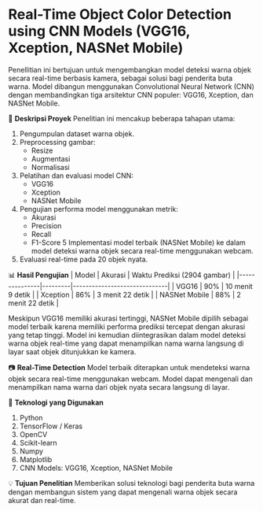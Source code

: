 # Real-Time Object Color Detection using CNN Models (VGG16, Xception, NASNet Mobile)

Penellitian ini bertujuan untuk mengembangkan model deteksi warna objek secara real-time berbasis kamera, sebagai solusi bagi penderita buta warna. Model dibangun menggunakan Convolutional Neural Network (CNN) dengan membandingkan tiga arsitektur CNN populer: VGG16, Xception, dan NASNet Mobile.

📌 **Deskripsi Proyek**
Penelitian ini mencakup beberapa tahapan utama:
1. Pengumpulan dataset warna objek.
2. Preprocessing gambar:
    - Resize
    - Augmentasi
    - Normalisasi
3. Pelatihan dan evaluasi model CNN:
    - VGG16
    - Xception
    - NASNet Mobile
4. Pengujian performa model menggunakan metrik:
    - Akurasi
    - Precision
    - Recall
    - F1-Score
5 Implementasi model terbaik (NASNet Mobile) ke dalam model deteksi warna objek secara real-time menggunakan webcam.
6. Evaluasi real-time pada 20 objek nyata.

📊 **Hasil Pengujian**
| Model         | Akurasi | Waktu Prediksi (2904 gambar) |
|---------------|---------|------------------------------|
| VGG16         | 90%     | 10 menit 9 detik             |
| Xception      | 86%     | 3 menit 22 detik             |
| NASNet Mobile | 88%     | 2 menit 22 detik             |

Meskipun VGG16 memiliki akurasi tertinggi, NASNet Mobile dipilih sebagai model terbaik karena memiliki performa prediksi tercepat dengan akurasi yang tetap tinggi. Model ini kemudian diintegrasikan dalam model deteksi warna objek real-time yang dapat menampilkan nama warna langsung di layar saat objek ditunjukkan ke kamera.

📷 **Real-Time Detection**
Model terbaik diterapkan untuk mendeteksi warna objek secara real-time menggunakan webcam. Model dapat mengenali dan menampilkan nama warna dari objek nyata secara langsung di layar.

🔧 **Teknologi yang Digunakan**
1. Python
2. TensorFlow / Keras
3. OpenCV
4. Scikit-learn
5. Numpy
6. Matplotlib
7. CNN Models: VGG16, Xception, NASNet Mobile

💡 **Tujuan Penelitian**
Memberikan solusi teknologi bagi penderita buta warna dengan membangun sistem yang dapat mengenali warna objek secara akurat dan real-time.
